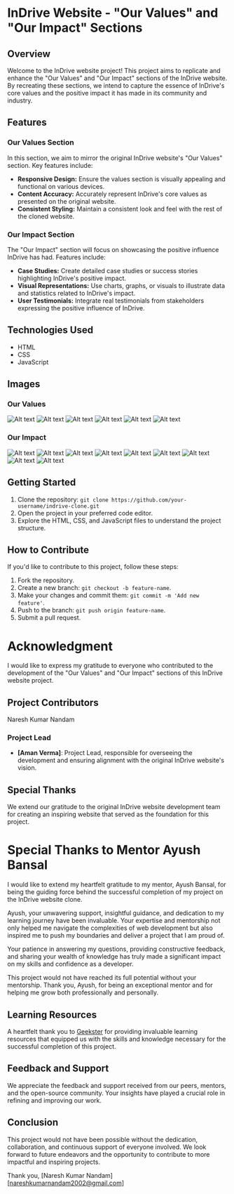 # InDrive Website - "Our Values" and "Our Impact" Sections

## Overview

Welcome to the InDrive website project! This project aims to replicate and enhance the "Our Values" and "Our Impact" sections of the InDrive website. By recreating these sections, we intend to capture the essence of InDrive's core values and the positive impact it has made in its community and industry.

## Features

### Our Values Section

In this section, we aim to mirror the original InDrive website's "Our Values" section. Key features include:

- **Responsive Design:** Ensure the values section is visually appealing and functional on various devices.
- **Content Accuracy:** Accurately represent InDrive's core values as presented on the original website.
- **Consistent Styling:** Maintain a consistent look and feel with the rest of the cloned website.

### Our Impact Section

The "Our Impact" section will focus on showcasing the positive influence InDrive has had. Features include:

- **Case Studies:** Create detailed case studies or success stories highlighting InDrive's positive impact.
- **Visual Representations:** Use charts, graphs, or visuals to illustrate data and statistics related to InDrive's impact.
- **User Testimonials:** Integrate real testimonials from stakeholders expressing the positive influence of InDrive.

## Technologies Used

- HTML
- CSS
- JavaScript

## Images

### Our Values

![Alt text](<Screenshot (218).png>) ![Alt text](<Screenshot (219).png>) ![Alt text](<Screenshot (220).png>) ![Alt text](<Screenshot (221).png>) ![Alt text](<Screenshot (222).png>) ![Alt text](<Screenshot (223).png>) 

### Our Impact

![Alt text](<Screenshot (224).png>) ![Alt text](<Screenshot (225).png>) ![Alt text](<Screenshot (226).png>) ![Alt text](<Screenshot (227).png>) ![Alt text](<Screenshot (228).png>) ![Alt text](<Screenshot (229).png>) ![Alt text](<Screenshot (230).png>) ![Alt text](<Screenshot (231).png>) ![Alt text](<Screenshot (232).png>)

## Getting Started

1. Clone the repository: `git clone https://github.com/your-username/indrive-clone.git`
2. Open the project in your preferred code editor.
3. Explore the HTML, CSS, and JavaScript files to understand the project structure.

## How to Contribute

If you'd like to contribute to this project, follow these steps:

1. Fork the repository.
2. Create a new branch: `git checkout -b feature-name`.
3. Make your changes and commit them: `git commit -m 'Add new feature'`.
4. Push to the branch: `git push origin feature-name`.
5. Submit a pull request.

# Acknowledgment

I would like to express my gratitude to everyone who contributed to the development of the "Our Values" and "Our Impact" sections of this InDrive website project.

## Project Contributors

Naresh Kumar Nandam

### Project Lead

- **[Aman Verma]**: Project Lead, responsible for overseeing the development and ensuring alignment with the original InDrive website's vision.

## Special Thanks

We extend our gratitude to the original InDrive website development team for creating an inspiring website that served as the foundation for this project.

# Special Thanks to Mentor Ayush Bansal

I would like to extend my heartfelt gratitude to my mentor, Ayush Bansal, for being the guiding force behind the successful completion of my project on the InDrive website clone.

Ayush, your unwavering support, insightful guidance, and dedication to my learning journey have been invaluable. Your expertise and mentorship not only helped me navigate the complexities of web development but also inspired me to push my boundaries and deliver a project that I am proud of.

Your patience in answering my questions, providing constructive feedback, and sharing your wealth of knowledge has truly made a significant impact on my skills and confidence as a developer.

This project would not have reached its full potential without your mentorship. Thank you, Ayush, for being an exceptional mentor and for helping me grow both professionally and personally.


## Learning Resources

A heartfelt thank you to [Geekster](https://www.geekster.io/) for providing invaluable learning resources that equipped us with the skills and knowledge necessary for the successful completion of this project.

## Feedback and Support

We appreciate the feedback and support received from our peers, mentors, and the open-source community. Your insights have played a crucial role in refining and improving our work.

## Conclusion

This project would not have been possible without the dedication, collaboration, and continuous support of everyone involved. We look forward to future endeavors and the opportunity to contribute to more impactful and inspiring projects.

Thank you,
[Naresh Kumar Nandam]
[nareshkumarnandam2002@gmail.com]

